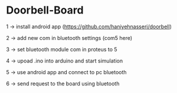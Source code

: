 # Doorbell-Board
1 -> install android app (https://github.com/haniyehnasseri/doorbell)

2 -> add new com in bluetooth settings (com5 here) 

3 -> set bluetooth module com in proteus to 5

4 -> upoad .ino into arduino and start simulation

5 -> use android app and connect to pc bluetooth

6 -> send request to the board using bluetooth
